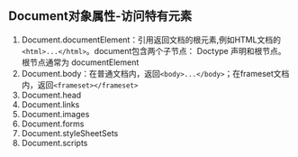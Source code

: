 
## Document对象属性-访问特有元素
1. Document.documentElement：引用返回文档的根元素,例如HTML文档的`<html>...</html>`。document包含两个子节点： Doctype 声明和根节点。根节点通常为 documentElement 
2. Document.body：在普通文档内，返回`<body>...</body>`；在frameset文档内，返回`<frameset></frameset>`
3. Document.head
4. Document.links
5. Document.images
6. Document.forms
7. Document.styleSheetSets
8. Document.scripts

